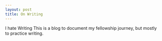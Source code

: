 ```yaml
---
layout: post
title: On Writing
---
```

I hate Writing
This is a blog to document my fellowship journey, but mostly to practice writing.
